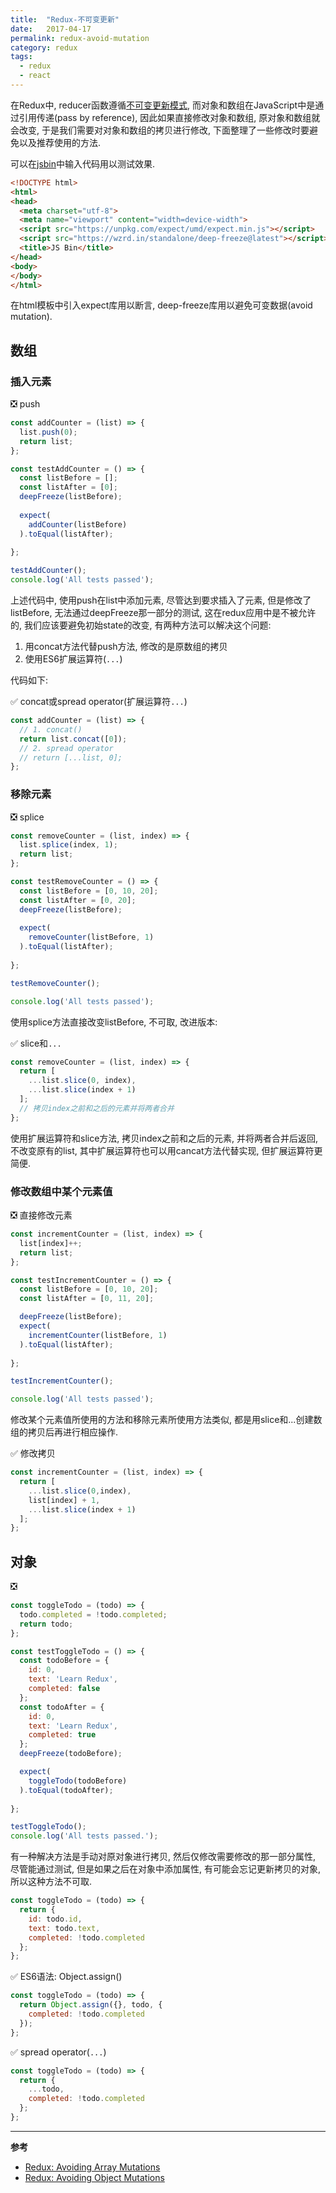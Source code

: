 ```yaml
---
title:  "Redux-不可变更新"
date:   2017-04-17
permalink: redux-avoid-mutation
category: redux
tags: 
  - redux
  - react
---
```


在Redux中, reducer函数遵循[不可变更新模式](http://cn.redux.js.org/docs/recipes/reducers/ImmutableUpdatePatterns.html), 而对象和数组在JavaScript中是通过引用传递(pass by reference), 因此如果直接修改对象和数组, 原对象和数组就会改变, 于是我们需要对对象和数组的拷贝进行修改, 下面整理了一些修改时要避免以及推荐使用的方法. 

<!--more-->

可以在[jsbin](http://jsbin.com/?html,js,output)中输入代码用以测试效果. 

```html
<!DOCTYPE html>
<html>
<head>
  <meta charset="utf-8">
  <meta name="viewport" content="width=device-width">
  <script src="https://unpkg.com/expect/umd/expect.min.js"></script>
  <script src="https://wzrd.in/standalone/deep-freeze@latest"></script>
  <title>JS Bin</title>
</head>
<body>
</body>
</html>
```
在html模板中引入expect库用以断言, deep-freeze库用以避免可变数据(avoid mutation).

## 数组

### 插入元素

❎ push 
```js
const addCounter = (list) => {
  list.push(0);
  return list;
};

const testAddCounter = () => {
  const listBefore = [];
  const listAfter = [0];
  deepFreeze(listBefore);
  
  expect(
    addCounter(listBefore)
  ).toEqual(listAfter);
 
};

testAddCounter();
console.log('All tests passed');
```

上述代码中, 使用push在list中添加元素, 尽管达到要求插入了元素, 但是修改了listBefore, 无法通过deepFreeze那一部分的测试, 这在redux应用中是不被允许的, 我们应该要避免初始state的改变, 有两种方法可以解决这个问题: 

1. 用concat方法代替push方法, 修改的是原数组的拷贝 
2. 使用ES6扩展运算符(`...`)

代码如下:

✅ concat或spread operator(扩展运算符`...`)
```js
const addCounter = (list) => {
  // 1. concat()
  return list.concat([0]);
  // 2. spread operator
  // return [...list, 0];
};
```

### 移除元素

❎ splice
```js
const removeCounter = (list, index) => {
  list.splice(index, 1);
  return list;
};

const testRemoveCounter = () => {
  const listBefore = [0, 10, 20];
  const listAfter = [0, 20];
  deepFreeze(listBefore);
  
  expect(
    removeCounter(listBefore, 1)
  ).toEqual(listAfter);
   
};

testRemoveCounter();

console.log('All tests passed');
```

使用splice方法直接改变listBefore, 不可取, 改进版本: 

✅ slice和`...` 
```js
const removeCounter = (list, index) => {
  return [
    ...list.slice(0, index),
    ...list.slice(index + 1)
  ];
  // 拷贝index之前和之后的元素并将两者合并
};
```

使用扩展运算符和slice方法, 拷贝index之前和之后的元素, 并将两者合并后返回, 不改变原有的list, 其中扩展运算符也可以用cancat方法代替实现, 但扩展运算符更简便.  

### 修改数组中某个元素值

❎ 直接修改元素

```js
const incrementCounter = (list, index) => {
  list[index]++;
  return list;
};

const testIncrementCounter = () => {
  const listBefore = [0, 10, 20];
  const listAfter = [0, 11, 20];

  deepFreeze(listBefore);
  expect(
    incrementCounter(listBefore, 1)
  ).toEqual(listAfter);
   
};

testIncrementCounter();

console.log('All tests passed');
```

修改某个元素值所使用的方法和移除元素所使用方法类似, 都是用slice和...创建数组的拷贝后再进行相应操作. 

✅ 修改拷贝

```js
const incrementCounter = (list, index) => {
  return [
    ...list.slice(0,index),
    list[index] + 1,
    ...list.slice(index + 1)
  ];
}; 
```

## 对象


❎ 
```js
const toggleTodo = (todo) => {
  todo.completed = !todo.completed;
  return todo;
};

const testToggleTodo = () => {
  const todoBefore = {
    id: 0,
    text: 'Learn Redux',
    completed: false
  };
  const todoAfter = {
    id: 0,
    text: 'Learn Redux',
    completed: true
  };
  deepFreeze(todoBefore);

  expect(
    toggleTodo(todoBefore)
  ).toEqual(todoAfter);
  
};

testToggleTodo();
console.log('All tests passed.');
```

有一种解决方法是手动对原对象进行拷贝, 然后仅修改需要修改的那一部分属性, 尽管能通过测试, 但是如果之后在对象中添加属性, 有可能会忘记更新拷贝的对象, 所以这种方法不可取.
```js
const toggleTodo = (todo) => {
  return {
    id: todo.id,
    text: todo.text,
    completed: !todo.completed
  };
};
```

✅ ES6语法: Object.assign()

```js
const toggleTodo = (todo) => {
  return Object.assign({}, todo, {
    completed: !todo.completed
  });
};
```

✅ spread operator(`...`)

```js
const toggleTodo = (todo) => {
  return {
    ...todo,
    completed: !todo.completed
  };
};
```

--- 

**参考**

- [Redux: Avoiding Array Mutations](https://egghead.io/lessons/javascript-redux-avoiding-array-mutations-with-concat-slice-and-spread)
- [Redux: Avoiding Object Mutations](https://egghead.io/lessons/javascript-redux-avoiding-object-mutations-with-object-assign-and-spread)
